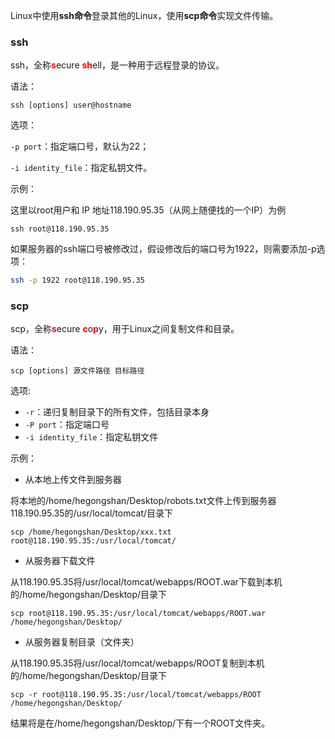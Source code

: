 Linux中使用**ssh命令**登录其他的Linux，使用**scp命令**实现文件传输。

<!--more-->

### ssh

ssh，全称<strong style="color:red">s</strong>ecure <strong style="color:red">sh</strong>ell，是一种用于远程登录的协议。

语法：

```shell
ssh [options] user@hostname
```

选项：

`-p port`：指定端口号，默认为22；

`-i identity_file`：指定私钥文件。

示例：

这里以root用户和 IP 地址118.190.95.35（从网上随便找的一个IP）为例

```shell
ssh root@118.190.95.35
```

如果服务器的ssh端口号被修改过，假设修改后的端口号为1922，则需要添加-p选项：

```bash
ssh -p 1922 root@118.190.95.35
```

### scp

scp，全称<strong style="color:red">s</strong>ecure <strong style="color:red">c</strong>o<strong style="color:red">p</strong>y，用于Linux之间复制文件和目录。

语法：

```shell
scp [options] 源文件路径 目标路径 
```

选项:

* `-r`：递归复制目录下的所有文件，包括目录本身
* `-P port`：指定端口号
* `-i identity_file`：指定私钥文件

示例：

* 从本地上传文件到服务器

将本地的/home/hegongshan/Desktop/robots.txt文件上传到服务器118.190.95.35的/usr/local/tomcat/目录下

```
scp /home/hegongshan/Desktop/xxx.txt root@118.190.95.35:/usr/local/tomcat/
```

* 从服务器下载文件

从118.190.95.35将/usr/local/tomcat/webapps/ROOT.war下载到本机的/home/hegongshan/Desktop/目录下

```shell
scp root@118.190.95.35:/usr/local/tomcat/webapps/ROOT.war /home/hegongshan/Desktop/
```

* 从服务器复制目录（文件夹）

从118.190.95.35将/usr/local/tomcat/webapps/ROOT复制到本机的/home/hegongshan/Desktop/目录下

```shell
scp -r root@118.190.95.35:/usr/local/tomcat/webapps/ROOT /home/hegongshan/Desktop/
```

结果将是在/home/hegongshan/Desktop/下有一个ROOT文件夹。
